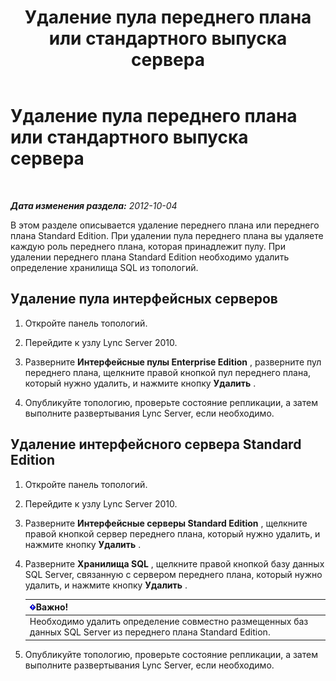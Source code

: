 ﻿---
title: Удаление пула переднего плана или стандартного выпуска сервера
TOCTitle: Удаление пула переднего плана или стандартного выпуска сервера
ms:assetid: 83c39a36-49a1-4ac6-9cc5-b0e441b1fdec
ms:mtpsurl: https://technet.microsoft.com/ru-ru/library/JJ688115(v=OCS.15)
ms:contentKeyID: 49888070
ms.date: 05/19/2016
mtps_version: v=OCS.15
ms.translationtype: HT
---

# Удаление пула переднего плана или стандартного выпуска сервера

 

_**Дата изменения раздела:** 2012-10-04_

В этом разделе описывается удаление переднего плана или переднего плана Standard Edition. При удалении пула переднего плана вы удаляете каждую роль переднего плана, которая принадлежит пулу. При удалении переднего плана Standard Edition необходимо удалить определение хранилища SQL из топологий.

## Удаление пула интерфейсных серверов

1.  Откройте панель топологий.

2.  Перейдите к узлу Lync Server 2010.

3.  Разверните **Интерфейсные пулы Enterprise Edition** , разверните пул переднего плана, щелкните правой кнопкой пул переднего плана, который нужно удалить, и нажмите кнопку **Удалить** .

4.  Опубликуйте топологию, проверьте состояние репликации, а затем выполните развертывания Lync Server, если необходимо.

## Удаление интерфейсного сервера Standard Edition

1.  Откройте панель топологий.

2.  Перейдите к узлу Lync Server 2010.

3.  Разверните **Интерфейсные серверы Standard Edition** , щелкните правой кнопкой сервер переднего плана, который нужно удалить, и нажмите кнопку **Удалить** .

4.  Разверните **Хранилища SQL** , щелкните правой кнопкой базу данных SQL Server, связанную с сервером переднего плана, который нужно удалить, и нажмите кнопку **Удалить** .
    
    <table>
    <thead>
    <tr class="header">
    <th><img src="images/JJ618369.important(OCS.15).gif" title="important" alt="important" />Важно!</th>
    </tr>
    </thead>
    <tbody>
    <tr class="odd">
    <td>Необходимо удалить определение совместно размещенных баз данных SQL Server из переднего плана Standard Edition.</td>
    </tr>
    </tbody>
    </table>


5.  Опубликуйте топологию, проверьте состояние репликации, а затем выполните развертывания Lync Server, если необходимо.

